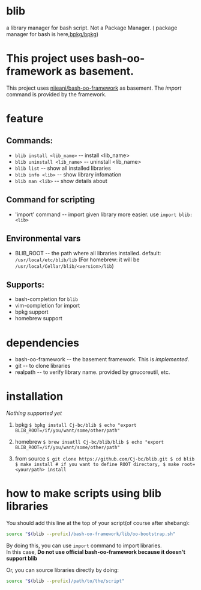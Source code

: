 # blib
  a library manager for bash script.
  Not a Package Manager. ( package manager for bash is here,[bpkg/bpkg](https://github.com/bpkg/bpkg))

# This project uses bash-oo-framework as basement.

This project uses [niieani/bash-oo-framework](https://github.com/niieani/bash-oo-framework) as basement.
The *import* command is provided by the framework.

# feature

## Commands:
  * `blib install <lib_name>` -- install <lib_name>
  * `blib uninstall <lib_name>` -- uninstall <lib_name>
  * `blib list` -- show all installed libraries
  * `blib info <lib>` -- show library infomation
  * `blib man <lib>` -- show details about <lib>

## Command for scripting
  * 'import' command  -- import given library more easier. use `import blib:<lib>`

## Environmental vars
  * BLIB_ROOT -- the path where all libraries installed. default: `/usr/local/etc/blib/lib`
                 (For homebrew: it will be `/usr/local/Cellar/blib/<version>/lib`)

## Supports:
  * bash-completion for `blib`
  * vim-completion for import
  * bpkg support
  * homebrew support


# dependencies
  * bash-oo-framework -- the basement framework. This is *implemented*.
  * git -- to clone libraries
  * realpath -- to verify library name. provided by gnucoreutil, etc.


# installation

  _Nothing supported yet_

  1. bpkg
    ```
    $ bpkg install Cj-bc/blib
    $ echo "export BLIB_ROOT=/if/you/want/some/other/path"
    ```

  2. homebrew
    ```
    $ brew insatll Cj-bc/blib/blib
    $ echo "export BLIB_ROOT=/if/you/want/some/other/path"
    ```

  3. from source
    ```
    $ git clone https://github.com/Cj-bc/blib.git
    $ cd blib
    $ make install
    # if you want to define ROOT directory,
    $ make root=<your/path> install
    ```

# how to make scripts using blib libraries

You should add this line at the top of your script(of course after shebang):

```bash
source "$(blib --prefix)/bash-oo-framework/lib/oo-bootstrap.sh"
```

By doing this, you can use `import` command to import libraries.  
In this case, **Do not use official bash-oo-framework because it doesn't support blib**  

Or, you can source libraries directly by doing:

```bash
source "$(blib --prefix)/path/to/the/script"
```

